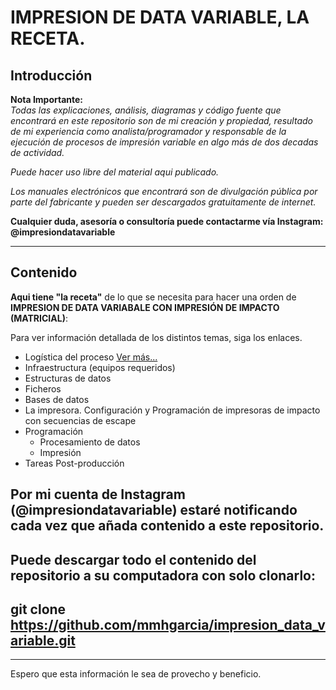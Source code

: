 # **IMPRESION DE DATA VARIABLE**, LA RECETA.

## Introducción

**Nota Importante:**  
_Todas las explicaciones, análisis, diagramas y código fuente que encontrará en este repositorio son de mi creación y  propiedad, resultado de mi experiencia como analista/programador y responsable de la ejecución de procesos  de impresión variable en  algo más de dos decadas de actividad._

_Puede hacer uso libre del material aqui publicado._

_Los manuales electrónicos que encontrará son de divulgación pública por parte del fabricante y pueden ser descargados  gratuitamente de internet._ 

**Cualquier duda, asesoría o consultoría puede contactarme vía Instagram: @impresiondatavariable**

------------
## Contenido

**Aqui tiene "la receta"** de lo que se necesita para hacer una orden de **IMPRESION DE DATA VARIABALE CON IMPRESIÓN DE IMPACTO (MATRICIAL)**:


Para ver información detallada de los distintos temas, siga los enlaces.

- Logística del proceso [Ver más...](https://github.com/mmhgarcia/impresion_data_variable/blob/master/1-La%20Logistica.md)
- Infraestructura (equipos requeridos)
- Estructuras de datos
- Ficheros
- Bases de datos
- La impresora. Configuración y Programación de impresoras de impacto con secuencias de escape
- Programación
	- Procesamiento de datos
	- Impresión
- Tareas Post-producción

## Por mi cuenta de Instagram (**@impresiondatavariable**) estaré notificando cada vez que añada contenido a este repositorio.

## Puede descargar todo el contenido del repositorio a su computadora con solo clonarlo:

##	git clone https://github.com/mmhgarcia/impresion_data_variable.git

<hr>

Espero que esta información le sea de provecho y beneficio.


